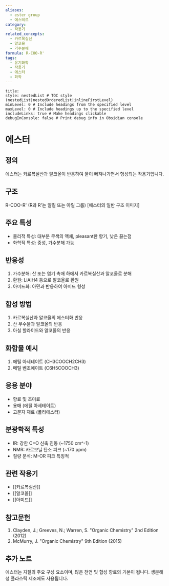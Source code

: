 ```yaml
---
aliases:
  - ester group
  - 에스테르
category:
  - 작용기
related_concepts:
  - 카르복실산
  - 알코올
  - 가수분해
formula: R-COO-R'
tags:
  - 유기화학
  - 작용기
  - 에스터
  - 화학
---
```


```table-of-contents
title: 
style: nestedList # TOC style (nestedList|nestedOrderedList|inlineFirstLevel)
minLevel: 0 # Include headings from the specified level
maxLevel: 0 # Include headings up to the specified level
includeLinks: true # Make headings clickable
debugInConsole: false # Print debug info in Obsidian console
```
# 에스터

## 정의
에스터는 카르복실산과 알코올이 반응하여 물이 빠져나가면서 형성되는 작용기입니다.

## 구조
R-COO-R' (R과 R'는 알킬 또는 아릴 그룹)
[에스터의 일반 구조 이미지]

## 주요 특성
- 물리적 특성: 대부분 무색의 액체, pleasant한 향기, 낮은 끓는점
- 화학적 특성: 중성, 가수분해 가능

## 반응성
1. 가수분해: 산 또는 염기 촉매 하에서 카르복실산과 알코올로 분해
2. 환원: LiAlH4 등으로 알코올로 환원
3. 아미드화: 아민과 반응하여 아미드 형성

## 합성 방법
1. 카르복실산과 알코올의 에스터화 반응
2. 산 무수물과 알코올의 반응
3. 아실 할라이드와 알코올의 반응

## 화합물 예시
1. 에틸 아세테이트 (CH3COOCH2CH3)
2. 메틸 벤조에이트 (C6H5COOCH3)

## 응용 분야
- 향료 및 조미료
- 용매 (에틸 아세테이트)
- 고분자 재료 (폴리에스터)

## 분광학적 특성
- IR: 강한 C=O 신축 진동 (~1750 cm^-1)
- NMR: 카르보닐 탄소 피크 (~170 ppm)
- 질량 분석: M-OR 피크 특징적

## 관련 작용기
- [[카르복실산]]
- [[알코올]]
- [[아미드]]

## 참고문헌
1. Clayden, J.; Greeves, N.; Warren, S. "Organic Chemistry" 2nd Edition (2012)
2. McMurry, J. "Organic Chemistry" 9th Edition (2015)

## 추가 노트
에스터는 지질의 주요 구성 요소이며, 많은 천연 및 합성 향료의 기본이 됩니다. 생분해성 플라스틱 제조에도 사용됩니다.